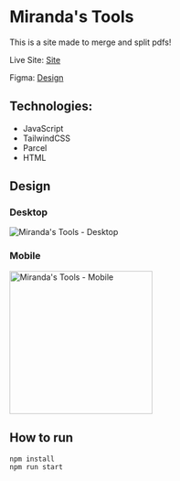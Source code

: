 # Miranda's Tools

This is a site made to merge and split pdfs!

Live Site: [Site](https://carloserm.github.io/mirandas-tools/)

Figma: [Design](https://www.figma.com/file/UOyKR9LpE1d5OoO9ITc9Uv/Miranda-Tools?type=design&node-id=0%3A1&mode=design&t=j1MBO52nlRYgzm21-1)

## Technologies:

- JavaScript
- TailwindCSS
- Parcel
- HTML

## Design

### Desktop

![Miranda's Tools - Desktop](https://github.com/CarlosERM/mirandas-tools/assets/74724103/b835412e-85d6-4fee-9ef7-86cc5205b6ab)

### Mobile

<img src="https://github.com/CarlosERM/mirandas-tools/assets/74724103/578e5f1b-13f9-4172-ba85-24849fdff96d" alt="Miranda's Tools - Mobile" width="250"/>

## How to run

```console
npm install
npm run start
```
